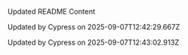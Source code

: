 Updated README Content

Updated by Cypress on 2025-09-07T12:42:29.667Z

Updated by Cypress on 2025-09-07T12:43:02.913Z